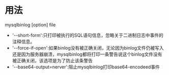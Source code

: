 # 用法
mysqlbinlog [option] file

- '--short-form':只打印被执行的SQL语句信息，忽略关于二进制日志中事件的注释信息。
- '--force-if-open':如果binlog没有被正确关闭，无论因为binlog文件仍被写入还是因为服务器崩溃，mysqlbinlog都将打印一条警告说这个binlog文件没有被正确关闭，该选项是为了防止该条警告
- '--base64-output=nerver':阻止mysqlbinlog打印base64-encodeed事件

